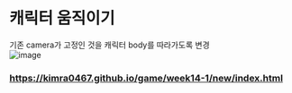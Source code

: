 # 캐릭터 움직이기

기존 camera가 고정인 것을 캐릭터 body를 따라가도록 변경  
![image](https://github.com/Kimra0467/game/assets/87680279/b52e5c7b-92a1-4138-be0f-68e0d6291ff7)  

### https://kimra0467.github.io/game/week14-1/new/index.html
